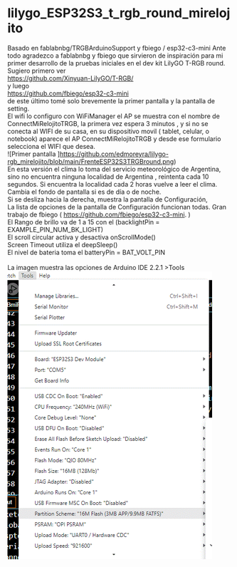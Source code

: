 # lilygo_ESP32S3_t_rgb_round_mirelojito
Basado en fablabnbg/TRGBArduinoSupport y fbiego / esp32-c3-mini
Ante todo agradezco a fablabnbg y fbiego que sirvieron de inspiración para mi primer desarrollo
de la  pruebas iniciales en el dev kit LilyGO T-RGB round.  </br>
Sugiero primero ver </br>
https://github.com/Xinyuan-LilyGO/T-RGB/ </br>
y luego </br>
https://github.com/fbiego/esp32-c3-mini </br>
de este último tomé solo brevemente la primer pantalla y la pantalla de setting. </br>
El wifi lo configuro con WiFiManager el AP se muestra con el nombre de ConnectMiRelojitoTRGB,
la primera vez espera 3 minutos , y si no se conecta al WIFI de su casa, en su dispositivo movil ( tablet, celular, o notebook) aparece el  AP ConnectMiRelojitoTRGB y desde ese formulario  selecciona el WIFI que desea.</br>
![Primer pantalla ]https://github.com/edmoreyra/lilygo-rgb_mirelojito/blob/main/FrenteESP32S3TRGBround.png)
</br>
En esta versión el clima lo toma del servicio meteorológico de Argentina, sino no encuentra ninguna localidad de Argentina , reintenta cada 10 segundos. Si encuentra la localidad cada 2 horas vuelve a leer el clima.</br>
Cambia el fondo de pantalla si es de día o de noche. </br>
Si se desliza hacia la derecha, muestra la pantalla de Configuración, </br>
La lista de opciones de la pantalla de Configuración funcionan  todas. Gran trabajo de fbiego ( https://github.com/fbiego/esp32-c3-mini.  )</br>
El Rango de brillo va de 1 a 15 con el (backlightPin = EXAMPLE_PIN_NUM_BK_LIGHT) </br>
El scroll circular activa y desactiva onScrollMode() </br>
Screen Timeout utiliza el deepSleep() </br>
El nivel de bateria toma el  batteryPin = BAT_VOLT_PIN </br>
</br>
La imagen muestra las opciones de Arduino IDE 2.2.1 >Tools</br>
![La imagen muestra las opciones de Arduino IDE 2.2.1 >Tools](./ConfiguracionTRGB.gif)</br>

